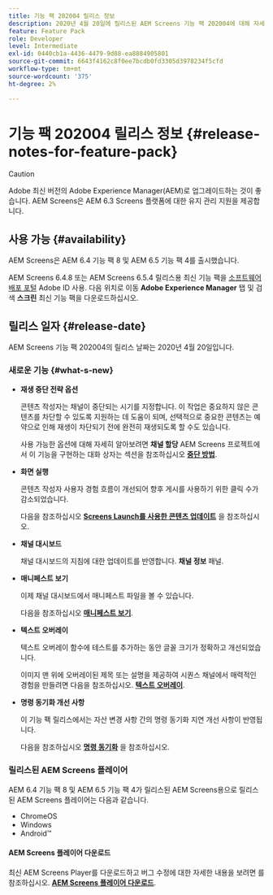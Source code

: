 ```yaml
---
title: 기능 팩 202004 릴리스 정보
description: 2020년 4월 20일에 릴리스된 AEM Screens 기능 팩 202004에 대해 자세히 알아보십시오.
feature: Feature Pack
role: Developer
level: Intermediate
exl-id: 0440cb1a-4436-4479-9d88-ea8884905801
source-git-commit: 6643f4162c8f0ee7bcdb0fd3305d3978234f5cfd
workflow-type: tm+mt
source-wordcount: '375'
ht-degree: 2%

---
```


# 기능 팩 202004 릴리스 정보 {#release-notes-for-feature-pack}

>[!CAUTION]
>
>Adobe 최신 버전의 Adobe Experience Manager(AEM)로 업그레이드하는 것이 좋습니다. AEM Screens은 AEM 6.3 Screens 플랫폼에 대한 유지 관리 지원을 제공합니다.

## 사용 가능 {#availability}

AEM Screens은 AEM 6.4 기능 팩 8 및 AEM 6.5 기능 팩 4를 출시했습니다.

AEM Screens 6.4.8 또는 AEM Screens 6.5.4 릴리스용 최신 기능 팩을 [소프트웨어 배포 포털](https://experience.adobe.com/#/downloads/content/software-distribution/en/aem.html) Adobe ID 사용. 다음 위치로 이동 **Adobe Experience Manager** 탭 및 검색 **스크린** 최신 기능 팩을 다운로드하십시오.

## 릴리스 일자 {#release-date}

AEM Screens 기능 팩 202004의 릴리스 날짜는 2020년 4월 20일입니다.

### 새로운 기능 {#what-s-new}

* **재생 중단 전략 옵션**

  콘텐츠 작성자는 채널이 중단되는 시기를 지정합니다. 이 작업은 중요하지 않은 콘텐츠를 차단할 수 있도록 지원하는 데 도움이 되며, 선택적으로 중요한 콘텐츠는 예약으로 인해 재생이 차단되기 전에 완전히 재생되도록 할 수도 있습니다.

  사용 가능한 옵션에 대해 자세히 알아보려면 **채널 할당** AEM Screens 프로젝트에서 이 기능을 구현하는 대화 상자는 섹션을 참조하십시오 **[중단 방법](/help/user-guide/channel-assignment.md#interruption-method-channel)**.

* **화면 실행**

  콘텐츠 작성자 사용자 경험 흐름이 개선되어 향후 게시를 사용하기 위한 클릭 수가 감소되었습니다.

  다음을 참조하십시오 **[Screens Launch를 사용한 콘텐츠 업데이트](launches.md)** 을 참조하십시오.

* **채널 대시보드**

  채널 대시보드의 지침에 대한 업데이트를 반영합니다. **채널 정보** 패널.


* **매니페스트 보기**

  이제 채널 대시보드에서 매니페스트 파일을 볼 수 있습니다.

  다음을 참조하십시오 **[매니페스트 보기](/help/user-guide/managing-channels.md#view-manifest)**.

* **텍스트 오버레이**

  텍스트 오버레이 함수에 테스트를 추가하는 동안 글꼴 크기가 정확하고 개선되었습니다.

  이미지 맨 위에 오버레이된 제목 또는 설명을 제공하여 시퀀스 채널에서 매력적인 경험을 만들려면 다음을 참조하십시오. **[텍스트 오버레이](text-overlay.md)**.

* **명령 동기화 개선 사항**

  이 기능 팩 릴리스에서는 자산 변경 사항 간의 명령 동기화 지연 개선 사항이 반영됩니다.

  다음을 참조하십시오 **[명령 동기화](using-command-sync.md)** 을 참조하십시오.

### 릴리스된 AEM Screens 플레이어

AEM 6.4 기능 팩 8 및 AEM 6.5 기능 팩 4가 릴리스된 AEM Screens용으로 릴리스된 AEM Screens 플레이어는 다음과 같습니다.

* ChromeOS
* Windows
* Android™

#### AEM Screens 플레이어 다운로드

최신 AEM Screens Player를 다운로드하고 버그 수정에 대한 자세한 내용을 보려면 를 참조하십시오. **[AEM Screens 플레이어 다운로드](https://download.macromedia.com/screens/)**.
